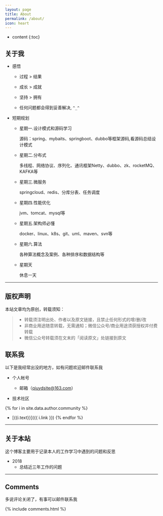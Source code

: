 ```yaml
---
layout: page
title: About
permalink: /about/
icon: heart
---
```


* content
{:toc}


## 关于我

- 感悟

  - 过程 > 结果

  - 成长 > 成就

  - 坚持 > 拥有

  - 任何问题都会得到妥善解决, `^_^ `

- 短期规划

  - 星期一.设计模式和源码学习

    源码：spring、mybaits、springboot、dubbo等框架源码,看源码总结设计模式

  - 星期二.分布式

    多线程、网络协议、序列化、通讯框架Netty、dubbo、zk、rocketMQ、KAFKA等

  - 星期三.微服务

    springcloud、redis、分库分表、任务调度

  - 星期四.性能优化

    jvm、tomcat、mysql等

  - 星期五.架构师必懂

    docker、linux、k8s、git、uml、maven、svn等

  - 星期六.算法

    各种算法概念及案例、各种排序和数据结构等

  - 星期天

    休息一天


---

## 版权声明

本站文章均为原创，转载须知：

>* 转载须注明出处、作者以及原文链接，且禁止任何形式的增/删/改
>* 非商业用途随意转载，无需通知；微信公众号/商业用途须获授权并付费转载
>* 微信公众号转载须在文末的「阅读原文」处链接到原文



## 联系我

以下是我经常出没的地方，如有问题欢迎邮件联系我

- 个人帐号

  - 邮箱（qiuydsite@163.com）

- 技术社区

{% for i in site.data.author.community %}
  - [{{i.text}}]({{ i.link }})
{% endfor %}


---

## 关于本站  


这个博客主要用于记录本人的工作学习中遇到的问题和反思

- 2018
   - 总结近三年工作的问题


---

## Comments

多说评论关闭了，有事可以邮件联系我

{% include comments.html %}
